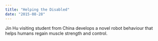 ```yaml
---
title: "Helping the Disabled"
date: "2015-08-28"
---
```

Jin Hu visiting student from China develops a novel robot behaviour that helps humans regain muscle strength and control.